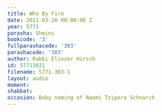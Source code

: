 ```yaml
---
title: Who By Fire
date: 2011-03-26 00:00:00 Z
year: 5771
parasha: Shmini
bookcode: '3'
fullparashacode: '303'
parashacode: '303'
author: Rabbi Eliezer Hirsch
id: 57713031
filename: 5771-303-1
layout: audio
moment: 
shabbat: 
occasion: Baby naming of Naomi Tzipora Schnarch
---
```


